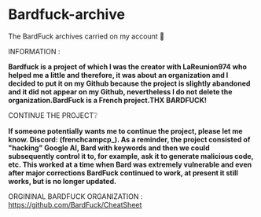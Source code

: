 # Bardfuck-archive
The BardFuck archives carried on my account 💫

INFORMATION : 

**Bardfuck is a project of which I was the creator with LaReunion974 who helped me a little and therefore, it was about an organization and I decided to put it on my Github because the project is slightly abandoned and it did not appear on my Github, nevertheless I do not delete the organization.BardFuck is a French project.THX BARDFUCK!**

CONTINUE THE PROJECT❔

**If someone potentially wants me to continue the project, please let me know. Discord: (frenchcampcp_).
As a reminder, the project consisted of "hacking" Google AI, Bard with keywords and then we could subsequently control it to, for example, ask it to generate malicious code, etc.
This worked at a time when Bard was extremely vulnerable and even after major corrections BardFuck continued to work, at present it still works, but is no longer updated.**

ORGININAL BARDFUCK ORGANIZATION : https://github.com/BardFuck/CheatSheet

